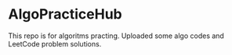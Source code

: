 # AlgoPracticeHub
This repo is for algoritms practing. Uploaded some algo codes and LeetCode problem solutions.
